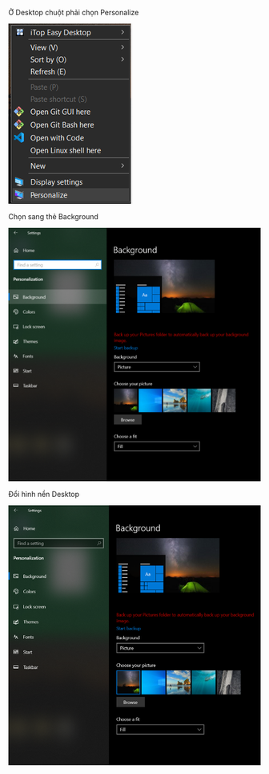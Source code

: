 Ở Desktop chuột phải chọn Personalize

![alt text](<20240630_043636455462.png>)

Chọn sang thẻ Background

![alt text](<20240630_043639783643.png>)

Đổi hình nền Desktop

![alt text](<20240630_043650417455.png>)

